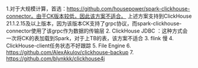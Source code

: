 1.对于大规模计算，首选：https://github.com/housepower/spark-clickhouse-connector。由于CK版本较低，因此该方案不适合。
上述方案支持到ClickHouse 21.1.2.15及以上版本，因为该版本CK支持了grpc协议，而spark-clickhouse-connector使用了该grpc作为数据的传输层
2. ClickHouse JDBC ：这种方式会一次将CK的表加载到Spark，对于上TB的表，该方案不适合
3. flink 慢
4. ClickHouse-client任务状态不好跟踪
5. File Engine
6. https://github.com/AlexAkulov/clickhouse-backup
7. https://github.com/blynkkk/clickhouse4j
